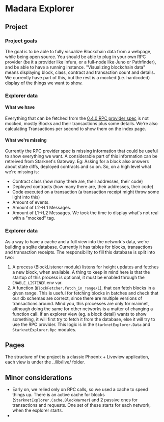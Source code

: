 # Madara Explorer 
## Project 
### Project goals
The goal is to be able to fully visualize Blockchain data from a
webpage, while being open source. You should be able to plug in your
own RPC provider (be it a provider like infura, or a full-node like
Juno or Pathfinder), and be able to have a running instance.
"Visualizing blockchain data" means displaying block, class, contract
and transaction count and details. We currently have part of this, but
the rest is a mocked (i.e. hardcoded) display of the things we want to
show.
### Explorer data
#### What we have
Everything that can be fetched from the [0.4.0 RPC provider spec](https://playground.open-rpc.org/?uiSchema%5BappBar%5D%5Bui:splitView%5D=false&schemaUrl=https://raw.githubusercontent.com/starkware-libs/starknet-specs/master/api/starknet_api_openrpc.json&uiSchema%5BappBar%5D%5Bui:input%5D=false&uiSchema%5BappBar%5D%5Bui:darkMode%5D=true&uiSchema%5BappBar%5D%5Bui:examplesDropdown%5D=false) 
is not mocked, mostly Blocks and their transactions plus some
details. We're also calculating Transactions per second to show them on the index page.
#### What we're missing
Currently the RPC provider spec is missing information that could be
useful to show everything we want. A considerable part of this
information can be retreived from Starknet's Gateway. Eg: Asking for a
block also answers about state diffs, deployed contracts and so
on. So, on a high level what we're missing is:
- Contract class (how many there are, their addresses, their code)
- Deployed contracts (how many there are, their addresses, their code)
- Code executed on a transaction (a transaction receipt might throw some light into this)
- Amount of events.
- Amount of L2->L1 Messages.
- Amount of L1->L2 Messages.
We took the time to display what's not real with a "mocked" tag.
### Explorer data
As a way to have a cache and a full view into the network's data,
we're building a sqlite database. Currently it has tables for blocks,
transactions and transaction receipts. The responsibility to fill this database 
is split into two:
1. A process (BlockListener module) listens for height updates and fetches a new block, when available.
   A thing to keep in mind here is that the startup of this process is optional, it must be enabled
   through the `ENABLE_LISTENER` env var.
2. A function (`BlockFetcher.fetch_in_range/1`), that can fetch blocks in a given range.
   This is useful for fetching blocks in batches and check that our db schemas are correct,
   since there are multiple versions of transactions around.
Mind you, this processes are only for mainnet, although doing the same
for other networks is a matter of changing a function call.
If an explorer view (eg. a block detail) wants to show something, it will first
try to fetch it from the database, else it will try to use the RPC provider.
This logic is in the `StarknetExplorer.Data` and `StarknetExplorer.Rpc` modules.
## Pages
The structure of the project is a classic Phoenix + Liveview application,
each view is under the ../lib/live/ folder.
## Minor considerations
- Early on, we relied only on RPC calls, so we used a cache to speed things up.
  There is an active cache for blocks (`StarknetExplorer.Cache.BlockWarmer`) and
  2 passive ones for transactions and requests. One set of these starts for each network,
  when the explorer starts. 
- 
